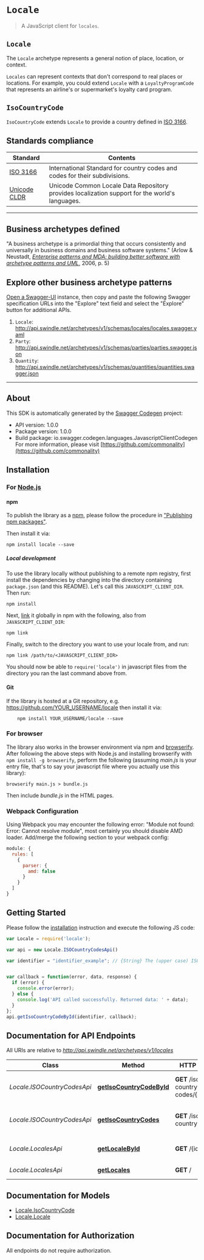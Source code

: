 # `Locale`
> A JavaScript client for `locales`.

 ## `Locale`

 The `Locale` archetype represents a general notion of place, location, or context.

 `Locales` can represent contexts that don't correspond to real places or locations. For example, you could extend `Locale` with a `LoyaltyProgramCode` that represents an airline's or supermarket's loyalty card program.

 ## `IsoCountryCode`

 `IsoCountryCode` extends `Locale` to provide a country defined in [ISO 3166](https://www.iso.org/iso-3166-country-codes.html).

 ## Standards compliance

 <table>   <thead>     <tr><th>Standard</th><th>Contents</th></tr>   </thead>   <tfoot>   </tfoot>   <tbody>     <tr>       <td><a href="https://www.iso.org/iso-3166-country-codes.html">ISO 3166</a></td>       <td>International Standard for country codes and codes for their subdivisions.</td>     </tr>     <tr>       <td><a href="http://cldr.unicode.org/">Unicode CLDR</a></td>       <td>Unicode Common Locale Data Repository provides localization support for the world's languages.</td>     </tr>   </tbody> </table>

 ---

 ## Business archetypes defined

 "A business archetype is a primordial thing that occurs consistently and universally in business domains and business software systems." (Arlow & Neustadt, [_Enterprise patterns and MDA: building better software with archetype patterns and UML_](https://www.amazon.com/Enterprise-Patterns-MDA-Building-Archetype/dp/032111230X), 2006, p. 5)

 ## Explore other business archetype patterns

 [Open a Swagger-UI](http://api.swindle.net/swagger-ui/#/) instance, then copy and paste the following Swagger specification URLs into the "Explore" text field and select the "Explore" button for additional APIs.

 1. `Locale`: http://api.swindle.net/archetypes/v1/schemas/locales/locales.swagger.yaml
 2. `Party`: http://api.swindle.net/archetypes/v1/schemas/parties/parties.swagger.json
 3. `Quantity`: http://api.swindle.net/archetypes/v1/schemas/quantities/quantities.swagger.json

 ---

## About

This SDK is automatically generated by the [Swagger Codegen](https://github.com/swagger-api/swagger-codegen) project:

- API version: 1.0.0
- Package version: 1.0.0
- Build package: io.swagger.codegen.languages.JavascriptClientCodegen
For more information, please visit [https://github.com/commonality](https://github.com/commonality)

## Installation

### For [Node.js](https://nodejs.org/)

#### npm

To publish the library as a [npm](https://www.npmjs.com/),
please follow the procedure in ["Publishing npm packages"](https://docs.npmjs.com/getting-started/publishing-npm-packages).

Then install it via:

```shell
npm install locale --save
```

##### Local development

To use the library locally without publishing to a remote npm registry, first install the dependencies by changing
into the directory containing `package.json` (and this README). Let's call this `JAVASCRIPT_CLIENT_DIR`. Then run:

```shell
npm install
```

Next, [link](https://docs.npmjs.com/cli/link) it globally in npm with the following, also from `JAVASCRIPT_CLIENT_DIR`:

```shell
npm link
```

Finally, switch to the directory you want to use your locale from, and run:

```shell
npm link /path/to/<JAVASCRIPT_CLIENT_DIR>
```

You should now be able to `require('locale')` in javascript files from the directory you ran the last
command above from.

#### Git

If the library is hosted at a Git repository, e.g.
https://github.com/YOUR_USERNAME/locale
then install it via:

```shell
    npm install YOUR_USERNAME/locale --save
```

### For browser

The library also works in the browser environment via npm and [browserify](http://browserify.org/). After following
the above steps with Node.js and installing browserify with `npm install -g browserify`,
perform the following (assuming *main.js* is your entry file, that's to say your javascript file where you actually
use this library):

```shell
browserify main.js > bundle.js
```

Then include *bundle.js* in the HTML pages.

### Webpack Configuration

Using Webpack you may encounter the following error: "Module not found: Error:
Cannot resolve module", most certainly you should disable AMD loader. Add/merge
the following section to your webpack config:

```javascript
module: {
  rules: [
    {
      parser: {
        amd: false
      }
    }
  ]
}
```

## Getting Started

Please follow the [installation](#installation) instruction and execute the following JS code:

```javascript
var Locale = require('locale');

var api = new Locale.ISOCountryCodesApi()

var identifier = "identifier_example"; // {String} The (upper case) ISO 3166 alphabetic two-character value, e.g., "US" for the Unitied States of America, or "IN" for India.


var callback = function(error, data, response) {
  if (error) {
    console.error(error);
  } else {
    console.log('API called successfully. Returned data: ' + data);
  }
};
api.getIsoCountryCodeById(identifier, callback);

```

## Documentation for API Endpoints

All URIs are relative to *http://api.swindle.net/archetypes/v1/locales*

Class | Method | HTTP request | Description
------------ | ------------- | ------------- | -------------
*Locale.ISOCountryCodesApi* | [**getIsoCountryCodeById**](docs/ISOCountryCodesApi.md#getIsoCountryCodeById) | **GET** /iso-country-codes/{identifier} | Retrieve a specific IsoCountryCode entity.
*Locale.ISOCountryCodesApi* | [**getIsoCountryCodes**](docs/ISOCountryCodesApi.md#getIsoCountryCodes) | **GET** /iso-country-codes/ | Retrieve all countries defined in ISO 3166.
*Locale.LocalesApi* | [**getLocaleById**](docs/LocalesApi.md#getLocaleById) | **GET** /{identifier} | Retrieve a specific Locale entity.
*Locale.LocalesApi* | [**getLocales**](docs/LocalesApi.md#getLocales) | **GET** / | Retrieve all Locales.


## Documentation for Models

 - [Locale.IsoCountryCode](docs/IsoCountryCode.md)
 - [Locale.Locale](docs/Locale.md)


## Documentation for Authorization

 All endpoints do not require authorization.
